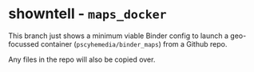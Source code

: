 # showntell - `maps_docker`

This branch just shows a minimum viable Binder config to launch a geo-focussed container (`pscyhemedia/binder_maps`) from a Github repo.

Any files in the repo will also be copied over.
